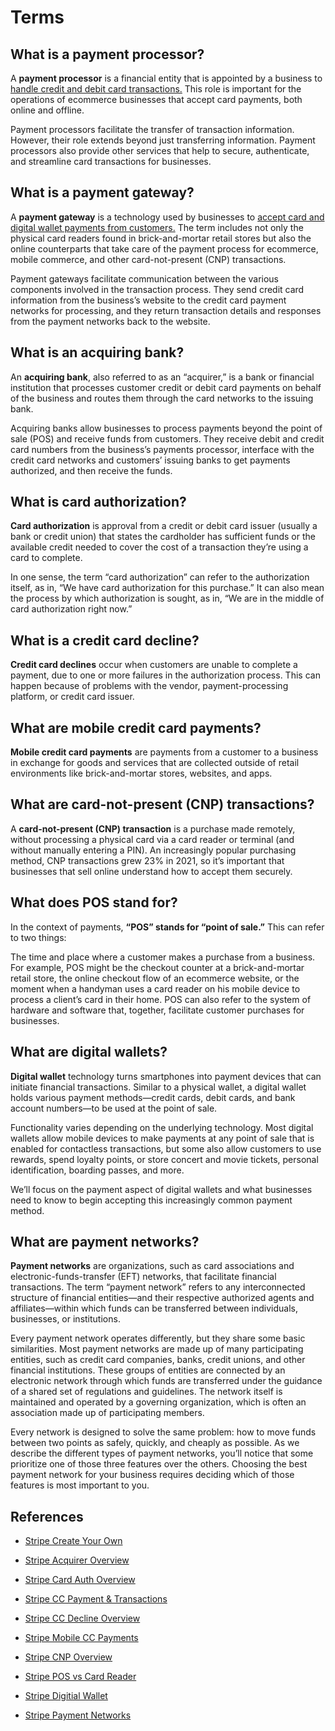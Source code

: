 # Terms

## What is a payment processor?

A **payment processor** is a financial entity that is appointed by a business to <u>handle credit and debit card transactions.</u> This role is important for the operations of ecommerce businesses that accept card payments, both online and offline.

Payment processors facilitate the transfer of transaction information. However, their role extends beyond just transferring information. Payment processors also provide other services that help to secure, authenticate, and streamline card transactions for businesses.

## What is a payment gateway?
A **payment gateway** is a technology used by businesses to <u>accept card and digital wallet payments from customers.</u> The term includes not only the physical card readers found in brick-and-mortar retail stores but also the online counterparts that take care of the payment process for ecommerce, mobile commerce, and other card-not-present (CNP) transactions.

Payment gateways facilitate communication between the various components involved in the transaction process. They send credit card information from the business’s website to the credit card payment networks for processing, and they return transaction details and responses from the payment networks back to the website.


## What is an acquiring bank?

An **acquiring bank**, also referred to as an “acquirer,” is a bank or financial institution that processes customer credit or debit card payments on behalf of the business and routes them through the card networks to the issuing bank.

Acquiring banks allow businesses to process payments beyond the point of sale (POS) and receive funds from customers. They receive debit and credit card numbers from the business’s payments processor, interface with the credit card networks and customers’ issuing banks to get payments authorized, and then receive the funds.

## What is card authorization?

**Card authorization** is approval from a credit or debit card issuer (usually a bank or credit union) that states the cardholder has sufficient funds or the available credit needed to cover the cost of a transaction they’re using a card to complete.

In one sense, the term “card authorization” can refer to the authorization itself, as in, “We have card authorization for this purchase.” It can also mean the process by which authorization is sought, as in, “We are in the middle of card authorization right now.”

## What is a credit card decline?

**Credit card declines** occur when customers are unable to complete a payment, due to one or more failures in the authorization process. This can happen because of problems with the vendor, payment-processing platform, or credit card issuer.


## What are mobile credit card payments?

**Mobile credit card payments** are payments from a customer to a business in exchange for goods and services that are collected outside of retail environments like brick-and-mortar stores, websites, and apps.

## What are card-not-present (CNP) transactions? 

A **card-not-present (CNP) transaction** is a purchase made remotely, without processing a physical card via a card reader or terminal (and without manually entering a PIN). An increasingly popular purchasing method, CNP transactions grew 23% in 2021, so it’s important that businesses that sell online understand how to accept them securely.


## What does POS stand for?

In the context of payments, **“POS” stands for “point of sale.”** This can refer to two things:

The time and place where a customer makes a purchase from a business. For example, POS might be the checkout counter at a brick-and-mortar retail store, the online checkout flow of an ecommerce website, or the moment when a handyman uses a card reader on his mobile device to process a client’s card in their home.
POS can also refer to the system of hardware and software that, together, facilitate customer purchases for businesses.

## What are digital wallets?

**Digital wallet** technology turns smartphones into payment devices that can initiate financial transactions. Similar to a physical wallet, a digital wallet holds various payment methods—credit cards, debit cards, and bank account numbers—to be used at the point of sale.

Functionality varies depending on the underlying technology. Most digital wallets allow mobile devices to make payments at any point of sale that is enabled for contactless transactions, but some also allow customers to use rewards, spend loyalty points, or store concert and movie tickets, personal identification, boarding passes, and more.

We’ll focus on the payment aspect of digital wallets and what businesses need to know to begin accepting this increasingly common payment method.

## What are payment networks?

**Payment networks** are organizations, such as card associations and electronic-funds-transfer (EFT) networks, that facilitate financial transactions. The term “payment network” refers to any interconnected structure of financial entities—and their respective authorized agents and affiliates—within which funds can be transferred between individuals, businesses, or institutions.

Every payment network operates differently, but they share some basic similarities. Most payment networks are made up of many participating entities, such as credit card companies, banks, credit unions, and other financial institutions. These groups of entities are connected by an electronic network through which funds are transferred under the guidance of a shared set of regulations and guidelines. The network itself is maintained and operated by a governing organization, which is often an association made up of participating members.

Every network is designed to solve the same problem: how to move funds between two points as safely, quickly, and cheaply as possible. As we describe the different types of payment networks, you’ll notice that some prioritize one of those three features over the others. Choosing the best payment network for your business requires deciding which of those features is most important to you.

## References

- [Stripe Create Your Own](https://stripe.com/resources/more/how-to-create-your-own-payment-gateway)


- [Stripe Acquirer Overview](https://stripe.com/resources/more/what-is-an-acquirer)

- [Stripe Card Auth Overview](https://stripe.com/resources/more/card-authorization-explained)

- [Stripe CC Payment & Transactions](https://stripe.com/resources/more/credit-card-payment-authorization-and-transaction-settlement-process)

- [Stripe CC Decline Overview](https://stripe.com/resources/more/credit-card-declines)

- [Stripe Mobile CC Payments](https://stripe.com/resources/more/how-to-accept-mobile-credit-card-payments)

- [Stripe CNP Overview](https://stripe.com/resources/more/what-are-card-not-present-transactions)

- [Stripe POS vs Card Reader](https://stripe.com/resources/more/pos-vs-card-readers)

- [Stripe Digitial Wallet](https://stripe.com/resources/more/how-to-accept-digital-wallet-payments)

- [Stripe Payment Networks](https://stripe.com/resources/more/payment-networks-101)